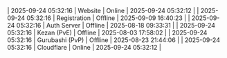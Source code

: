 | 2025-09-24 05:32:16 | Website | Online | 2025-09-24 05:32:12 |
| 2025-09-24 05:32:16 | Registration | Offline | 2025-09-09 16:40:23 |
| 2025-09-24 05:32:16 | Auth Server | Offline | 2025-08-18 09:33:31 |
| 2025-09-24 05:32:16 | Kezan (PvE) | Offline | 2025-08-03 17:58:02 |
| 2025-09-24 05:32:16 | Gurubashi (PvP) | Offline | 2025-08-23 21:44:06 |
| 2025-09-24 05:32:16 | Cloudflare | Online | 2025-09-24 05:32:12 |
